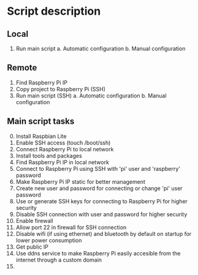 # Script description

## Local

1. Run main script
	a. Automatic configuration
	b. Manual configuration


## Remote

1. Find Raspberry Pi IP
2. Copy project to Raspberry Pi (SSH)
3. Run main script (SSH)
	a. Automatic configuration
	b. Manual configuration


## Main script tasks

00. Install Raspbian Lite
01. Enable SSH access (touch /boot/ssh)
02. Connect Raspberry Pi to local network
03. Install tools and packages
04. Find Raspberry Pi IP in local network
05. Connect to Raspberry Pi using SSH with 'pi' user and 'raspberry' password
06. Make Raspberry Pi IP static for better management
07. Create new user and password for connecting or change 'pi' user password
08. Use or generate SSH keys for connecting to Raspberry Pi for higher security
09. Disable SSH connection with user and password for higher security
10. Enable firewall
11. Allow port 22 in firewall for SSH connection
12. Disable wifi (if using ethernet) and bluetooth by default on startup for lower power consumption
13. Get public IP
14. Use ddns service to make Raspberry Pi easily accesible from the internet through a custom domain
15. 
